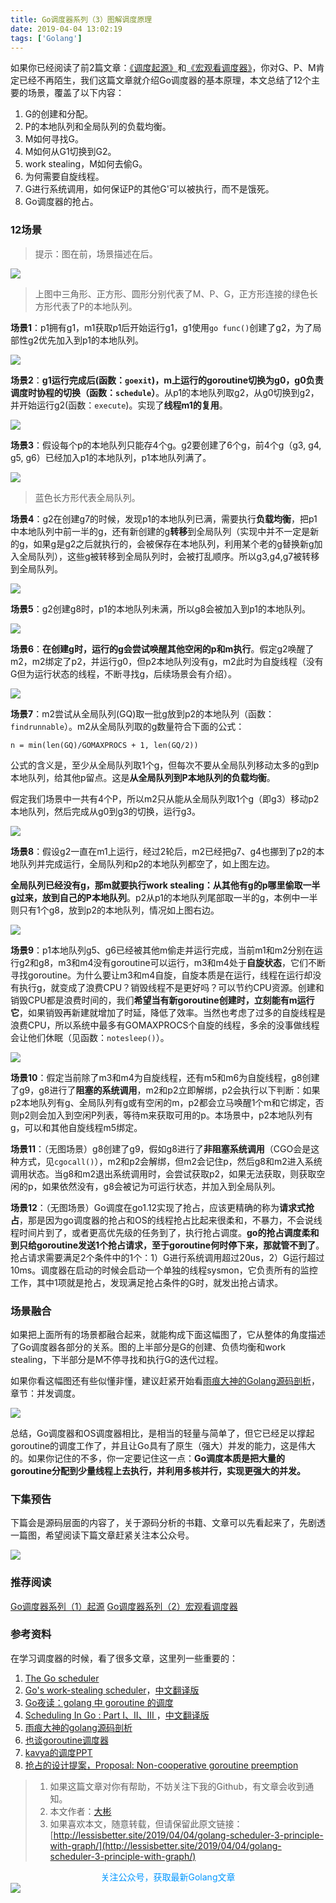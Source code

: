 ```yaml
---
title: Go调度器系列（3）图解调度原理
date: 2019-04-04 13:02:19
tags: ['Golang']
---
```




如果你已经阅读了前2篇文章：[《调度起源》](http://lessisbetter.site/2019/03/10/golang-scheduler-1-history/)和[《宏观看调度器》](http://lessisbetter.site/2019/03/26/golang-scheduler-2-macro-view/)，你对G、P、M肯定已经不再陌生，我们这篇文章就介绍Go调度器的基本原理，本文总结了12个主要的场景，覆盖了以下内容：

1. G的创建和分配。
2. P的本地队列和全局队列的负载均衡。
3. M如何寻找G。
4. M如何从G1切换到G2。
5. work stealing，M如何去偷G。
6. 为何需要自旋线程。
7. G进行系统调用，如何保证P的其他G'可以被执行，而不是饿死。
8. Go调度器的抢占。



### 12场景

> 提示：图在前，场景描述在后。


![](http://img.lessisbetter.site/2019-04-image-20190331190809649-4030489.png)

> 上图中三角形、正方形、圆形分别代表了M、P、G，正方形连接的绿色长方形代表了P的本地队列。

**场景1**：p1拥有g1，m1获取p1后开始运行g1，g1使用`go func()`创建了g2，为了局部性g2优先加入到p1的本地队列。



![](http://img.lessisbetter.site/2019-04-image-20190331190826838-4030506.png)



**场景2**：**g1运行完成后(函数：`goexit`)，m上运行的goroutine切换为g0，g0负责调度时协程的切换（函数：`schedule`）**。从p1的本地队列取g2，从g0切换到g2，并开始运行g2(函数：`execute`)。实现了**线程m1的复用**。

![](http://img.lessisbetter.site/2019-04-image-20190331160718646-4019638.png)

**场景3**：假设每个p的本地队列只能存4个g。g2要创建了6个g，前4个g（g3, g4, g5, g6）已经加入p1的本地队列，p1本地队列满了。

![](http://img.lessisbetter.site/2019-04-image-20190331160728024-4019648.png)

> 蓝色长方形代表全局队列。

**场景4**：g2在创建g7的时候，发现p1的本地队列已满，需要执行**负载均衡**，把p1中本地队列中前一半的g，还有新创建的g**转移**到全局队列（实现中并不一定是新的g，如果g是g2之后就执行的，会被保存在本地队列，利用某个老的g替换新g加入全局队列），这些g被转移到全局队列时，会被打乱顺序。所以g3,g4,g7被转移到全局队列。

![](http://img.lessisbetter.site/2019-04-image-20190331161138353-4019898.png)

**场景5**：g2创建g8时，p1的本地队列未满，所以g8会被加入到p1的本地队列。



![](http://img.lessisbetter.site/2019-04-image-20190331162734830-4020854.png)

**场景6**：**在创建g时，运行的g会尝试唤醒其他空闲的p和m执行**。假定g2唤醒了m2，m2绑定了p2，并运行g0，但p2本地队列没有g，m2此时为自旋线程（没有G但为运行状态的线程，不断寻找g，后续场景会有介绍）。

![](http://img.lessisbetter.site/2019-04-image-20190331162717486-4020837.png)



**场景7**：m2尝试从全局队列(GQ)取一批g放到p2的本地队列（函数：`findrunnable`）。m2从全局队列取的g数量符合下面的公式：

```
n = min(len(GQ)/GOMAXPROCS + 1, len(GQ/2))
```

公式的含义是，至少从全局队列取1个g，但每次不要从全局队列移动太多的g到p本地队列，给其他p留点。这是**从全局队列到P本地队列的负载均衡**。

假定我们场景中一共有4个P，所以m2只从能从全局队列取1个g（即g3）移动p2本地队列，然后完成从g0到g3的切换，运行g3。

![](http://img.lessisbetter.site/2019-04-image-20190331163755555-4021475.png)

**场景8**：假设g2一直在m1上运行，经过2轮后，m2已经把g7、g4也挪到了p2的本地队列并完成运行，全局队列和p2的本地队列都空了，如上图左边。

**全局队列已经没有g，那m就要执行work stealing：从其他有g的p哪里偷取一半g过来，放到自己的P本地队列**。p2从p1的本地队列尾部取一半的g，本例中一半则只有1个g8，放到p2的本地队列，情况如上图右边。



![](http://img.lessisbetter.site/2019-04-image-20190331170113457-4022873.png)

**场景9**：p1本地队列g5、g6已经被其他m偷走并运行完成，当前m1和m2分别在运行g2和g8，m3和m4没有goroutine可以运行，m3和m4处于**自旋状态**，它们不断寻找goroutine。为什么要让m3和m4自旋，自旋本质是在运行，线程在运行却没有执行g，就变成了浪费CPU？销毁线程不是更好吗？可以节约CPU资源。创建和销毁CPU都是浪费时间的，我们**希望当有新goroutine创建时，立刻能有m运行它**，如果销毁再新建就增加了时延，降低了效率。当然也考虑了过多的自旋线程是浪费CPU，所以系统中最多有GOMAXPROCS个自旋的线程，多余的没事做线程会让他们休眠（见函数：`notesleep()`）。

![](http://img.lessisbetter.site/2019-04-image-20190331182939318-4028179.png)

**场景10**：假定当前除了m3和m4为自旋线程，还有m5和m6为自旋线程，g8创建了g9，g8进行了**阻塞的系统调用**，m2和p2立即解绑，p2会执行以下判断：如果p2本地队列有g、全局队列有g或有空闲的m，p2都会立马唤醒1个m和它绑定，否则p2则会加入到空闲P列表，等待m来获取可用的p。本场景中，p2本地队列有g，可以和其他自旋线程m5绑定。

**场景11**：（无图场景）g8创建了g9，假如g8进行了**非阻塞系统调用**（CGO会是这种方式，见`cgocall()`），m2和p2会解绑，但m2会记住p，然后g8和m2进入系统调用状态。当g8和m2退出系统调用时，会尝试获取p2，如果无法获取，则获取空闲的p，如果依然没有，g8会被记为可运行状态，并加入到全局队列。



**场景12**：（无图场景）Go调度在go1.12实现了抢占，应该更精确的称为**请求式抢占**，那是因为go调度器的抢占和OS的线程抢占比起来很柔和，不暴力，不会说线程时间片到了，或者更高优先级的任务到了，执行抢占调度。**go的抢占调度柔和到只给goroutine发送1个抢占请求，至于goroutine何时停下来，那就管不到了**。抢占请求需要满足2个条件中的1个：1）G进行系统调用超过20us，2）G运行超过10ms。调度器在启动的时候会启动一个单独的线程sysmon，它负责所有的监控工作，其中1项就是抢占，发现满足抢占条件的G时，就发出抢占请求。



### 场景融合

如果把上面所有的场景都融合起来，就能构成下面这幅图了，它从整体的角度描述了Go调度器各部分的关系。图的上半部分是G的创建、负债均衡和work stealing，下半部分是M不停寻找和执行G的迭代过程。

如果你看这幅图还有些似懂非懂，建议赶紧开始看[雨痕大神的Golang源码剖析](github.com/qyuhen/book)，章节：并发调度。

![](http://img.lessisbetter.site/2019-04-arch.png)



总结，Go调度器和OS调度器相比，是相当的轻量与简单了，但它已经足以撑起goroutine的调度工作了，并且让Go具有了原生（强大）并发的能力，这是伟大的。如果你记住的不多，你一定要记住这一点：**Go调度本质是把大量的goroutine分配到少量线程上去执行，并利用多核并行，实现更强大的并发。**

### 下集预告

下篇会是源码层面的内容了，关于源码分析的书籍、文章可以先看起来了，先剧透一篇图，希望阅读下篇文章赶紧关注本公众号。

![](http://img.lessisbetter.site/2019-04-flow.png)



### 推荐阅读

[Go调度器系列（1）起源](http://lessisbetter.site/2019/03/10/golang-scheduler-1-history/)
[Go调度器系列（2）宏观看调度器](http://lessisbetter.site/2019/03/26/golang-scheduler-2-macro-view/)



### 参考资料

在学习调度器的时候，看了很多文章，这里列一些重要的：

1. [The Go scheduler](https://morsmachine.dk/go-scheduler)
2. [Go's work-stealing scheduler](https://rakyll.org/scheduler/)，[中文翻译版](https://lingchao.xin/post/gos-work-stealing-scheduler.html)
3. [Go夜读：golang 中 goroutine 的调度](https://reading.developerlearning.cn/reading/12-2018-08-02-goroutine-gpm/)
4. [Scheduling In Go : Part I、II、III ](https://www.ardanlabs.com/blog/2018/08/scheduling-in-go-part2.html)，[中文翻译版](<https://www.jianshu.com/p/cb6881a2661d>)
5. [雨痕大神的golang源码剖析](github.com/qyuhen/book)
6. [也谈goroutine调度器](https://tonybai.com/2017/06/23/an-intro-about-goroutine-scheduler/)
7. [kavya的调度PPT](https://speakerdeck.com/kavya719/the-scheduler-saga)
8. [抢占的设计提案，Proposal: Non-cooperative goroutine preemption](https://github.com/golang/proposal/blob/master/design/24543-non-cooperative-preemption.md)


> 1. 如果这篇文章对你有帮助，不妨关注下我的Github，有文章会收到通知。
> 2. 本文作者：[大彬](http://lessisbetter.site/about/)
> 3. 如果喜欢本文，随意转载，但请保留此原文链接：[http://lessisbetter.site/2019/04/04/golang-scheduler-3-principle-with-graph/](http://lessisbetter.site/2019/04/04/golang-scheduler-3-principle-with-graph/)


<div style="color:#0096FF; text-align:center">关注公众号，获取最新Golang文章</div>
<img src="http://img.lessisbetter.site/2019-01-article_qrcode.jpg" style="border:0"  align=center />
